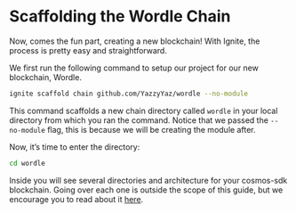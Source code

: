 # Scaffolding the Wordle Chain

Now, comes the fun part, creating a new blockchain! With Ignite,
the process is pretty easy and straightforward.

We first run the following command to setup our project for
our new blockchain, Wordle.

```sh
ignite scaffold chain github.com/YazzyYaz/wordle --no-module
```

This command scaffolds a new chain directory called `wordle`
in your local directory from which you ran the command. Notice
that we passed the `--no-module` flag, this is because we will be
creating the module after.

Now, it’s time to enter the directory:

```sh
cd wordle
```

Inside you will see several directories and architecture for
your cosmos-sdk blockchain. Going over each one is outside
the scope of this guide, but we encourage you
to read about it [here](https://docs.ignite.com/guide/hello#blockchain-directory-structure).
